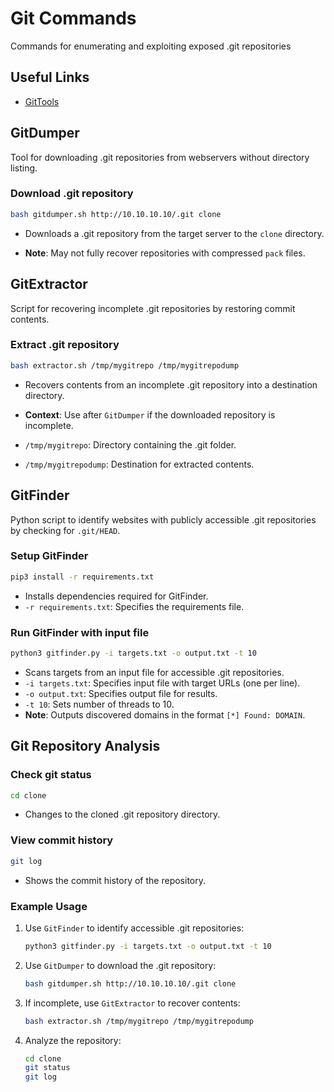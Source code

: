 # Git Commands
Commands for enumerating and exploiting exposed .git repositories

## Useful Links
- [GitTools](https://github.com/internetwache/GitTools/)

## GitDumper
Tool for downloading .git repositories from webservers without directory listing.

### Download .git repository
```bash copy
bash gitdumper.sh http://10.10.10.10/.git clone
```
- Downloads a .git repository from the target server to the `clone` directory.

- **Note**: May not fully recover repositories with compressed `pack` files.

## GitExtractor
Script for recovering incomplete .git repositories by restoring commit contents.

### Extract .git repository
```bash copy
bash extractor.sh /tmp/mygitrepo /tmp/mygitrepodump
```
- Recovers contents from an incomplete .git repository into a destination directory.

- **Context**: Use after `GitDumper` if the downloaded repository is incomplete.
- `/tmp/mygitrepo`: Directory containing the .git folder.
- `/tmp/mygitrepodump`: Destination for extracted contents.

## GitFinder
Python script to identify websites with publicly accessible .git repositories by checking for `.git/HEAD`.

### Setup GitFinder
```bash copy
pip3 install -r requirements.txt
```
- Installs dependencies required for GitFinder.
- `-r requirements.txt`: Specifies the requirements file.

### Run GitFinder with input file
```bash copy
python3 gitfinder.py -i targets.txt -o output.txt -t 10
```
- Scans targets from an input file for accessible .git repositories.
- `-i targets.txt`: Specifies input file with target URLs (one per line).
- `-o output.txt`: Specifies output file for results.
- `-t 10`: Sets number of threads to 10.
- **Note**: Outputs discovered domains in the format `[*] Found: DOMAIN`.

## Git Repository Analysis
### Check git status
```bash copy
cd clone
```
- Changes to the cloned .git repository directory.


### View commit history
```bash copy
git log
```
- Shows the commit history of the repository.


### Example Usage
1. Use `GitFinder` to identify accessible .git repositories:
   ```bash copy
   python3 gitfinder.py -i targets.txt -o output.txt -t 10
   ```
2. Use `GitDumper` to download the .git repository:
   ```bash copy
   bash gitdumper.sh http://10.10.10.10/.git clone
   ```
3. If incomplete, use `GitExtractor` to recover contents:
   ```bash copy
   bash extractor.sh /tmp/mygitrepo /tmp/mygitrepodump
   ```
4. Analyze the repository:
   ```bash copy
   cd clone
   git status
   git log
   ```